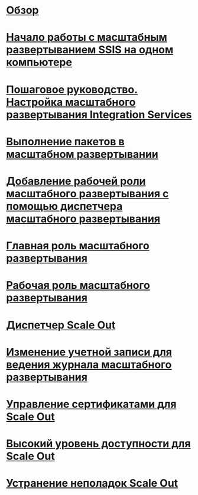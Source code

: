 # [Обзор](integration-services-ssis-scale-out.md)
# [Начало работы с масштабным развертыванием SSIS на одном компьютере](get-started-with-ssis-scale-out-onebox.md)
# [Пошаговое руководство. Настройка масштабного развертывания Integration Services](walkthrough-set-up-integration-services-scale-out.md)
# [Выполнение пакетов в масштабном развертывании](run-packages-in-integration-services-ssis-scale-out.md)
# [Добавление рабочей роли масштабного развертывания с помощью диспетчера масштабного развертывания](add-scale-out-worker.md)
# [Главная роль масштабного развертывания](integration-services-ssis-scale-out-master.md)
# [Рабочая роль масштабного развертывания](integration-services-ssis-scale-out-worker.md)
# [Диспетчер Scale Out](integration-services-ssis-scale-out-manager.md)
# [Изменение учетной записи для ведения журнала масштабного развертывания](change-logdb-account.md)
# [Управление сертификатами для Scale Out](deal-with-certificates-in-ssis-scale-out.md)
# [Высокий уровень доступности для Scale Out](scale-out-support-for-high-availability.md)
# [Устранение неполадок Scale Out](troubleshooting-scale-out.md)